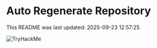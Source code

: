 # Auto Regenerate Repository

This README was last updated: 2025-09-23 12:57:25

 ![TryHackMe](https://tryhackme.com/badge/533634)